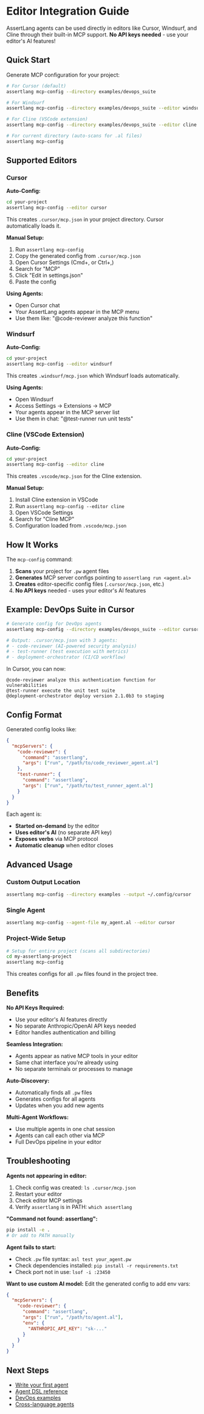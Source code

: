 # Editor Integration Guide

AssertLang agents can be used directly in editors like Cursor, Windsurf, and Cline through their built-in MCP support. **No API keys needed** - use your editor's AI features!

## Quick Start

Generate MCP configuration for your project:

```bash
# For Cursor (default)
assertlang mcp-config --directory examples/devops_suite

# For Windsurf
assertlang mcp-config --directory examples/devops_suite --editor windsurf

# For Cline (VSCode extension)
assertlang mcp-config --directory examples/devops_suite --editor cline

# For current directory (auto-scans for .al files)
assertlang mcp-config
```

## Supported Editors

### Cursor

**Auto-Config:**
```bash
cd your-project
assertlang mcp-config --editor cursor
```

This creates `.cursor/mcp.json` in your project directory. Cursor automatically loads it.

**Manual Setup:**
1. Run `assertlang mcp-config`
2. Copy the generated config from `.cursor/mcp.json`
3. Open Cursor Settings (Cmd+, or Ctrl+,)
4. Search for "MCP"
5. Click "Edit in settings.json"
6. Paste the config

**Using Agents:**
- Open Cursor chat
- Your AssertLang agents appear in the MCP menu
- Use them like: "@code-reviewer analyze this function"

### Windsurf

**Auto-Config:**
```bash
cd your-project
assertlang mcp-config --editor windsurf
```

This creates `.windsurf/mcp.json` which Windsurf loads automatically.

**Using Agents:**
- Open Windsurf
- Access Settings → Extensions → MCP
- Your agents appear in the MCP server list
- Use them in chat: "@test-runner run unit tests"

### Cline (VSCode Extension)

**Auto-Config:**
```bash
cd your-project
assertlang mcp-config --editor cline
```

This creates `.vscode/mcp.json` for the Cline extension.

**Manual Setup:**
1. Install Cline extension in VSCode
2. Run `assertlang mcp-config --editor cline`
3. Open VSCode Settings
4. Search for "Cline MCP"
5. Configuration loaded from `.vscode/mcp.json`

## How It Works

The `mcp-config` command:

1. **Scans** your project for `.pw` agent files
2. **Generates** MCP server configs pointing to `assertlang run <agent.al>`
3. **Creates** editor-specific config files (`.cursor/mcp.json`, etc.)
4. **No API keys** needed - uses your editor's AI features

## Example: DevOps Suite in Cursor

```bash
# Generate config for DevOps agents
assertlang mcp-config --directory examples/devops_suite --editor cursor

# Output: .cursor/mcp.json with 3 agents:
# - code-reviewer (AI-powered security analysis)
# - test-runner (test execution with metrics)
# - deployment-orchestrator (CI/CD workflow)
```

In Cursor, you can now:
```
@code-reviewer analyze this authentication function for vulnerabilities
@test-runner execute the unit test suite
@deployment-orchestrator deploy version 2.1.0b3 to staging
```

## Config Format

Generated config looks like:

```json
{
  "mcpServers": {
    "code-reviewer": {
      "command": "assertlang",
      "args": ["run", "/path/to/code_reviewer_agent.al"]
    },
    "test-runner": {
      "command": "assertlang",
      "args": ["run", "/path/to/test_runner_agent.al"]
    }
  }
}
```

Each agent is:
- **Started on-demand** by the editor
- **Uses editor's AI** (no separate API key)
- **Exposes verbs** via MCP protocol
- **Automatic cleanup** when editor closes

## Advanced Usage

### Custom Output Location

```bash
assertlang mcp-config --directory examples --output ~/.config/cursor
```

### Single Agent

```bash
assertlang mcp-config --agent-file my_agent.al --editor cursor
```

### Project-Wide Setup

```bash
# Setup for entire project (scans all subdirectories)
cd my-assertlang-project
assertlang mcp-config
```

This creates configs for all `.pw` files found in the project tree.

## Benefits

**No API Keys Required:**
- Use your editor's AI features directly
- No separate Anthropic/OpenAI API keys needed
- Editor handles authentication and billing

**Seamless Integration:**
- Agents appear as native MCP tools in your editor
- Same chat interface you're already using
- No separate terminals or processes to manage

**Auto-Discovery:**
- Automatically finds all `.pw` files
- Generates configs for all agents
- Updates when you add new agents

**Multi-Agent Workflows:**
- Use multiple agents in one chat session
- Agents can call each other via MCP
- Full DevOps pipeline in your editor

## Troubleshooting

**Agents not appearing in editor:**
1. Check config was created: `ls .cursor/mcp.json`
2. Restart your editor
3. Check editor MCP settings
4. Verify `assertlang` is in PATH: `which assertlang`

**"Command not found: assertlang":**
```bash
pip install -e .
# Or add to PATH manually
```

**Agent fails to start:**
- Check `.pw` file syntax: `asl test your_agent.pw`
- Check dependencies installed: `pip install -r requirements.txt`
- Check port not in use: `lsof -i :23450`

**Want to use custom AI model:**
Edit the generated config to add env vars:
```json
{
  "mcpServers": {
    "code-reviewer": {
      "command": "assertlang",
      "args": ["run", "/path/to/agent.al"],
      "env": {
        "ANTHROPIC_API_KEY": "sk-..."
      }
    }
  }
}
```

## Next Steps

- [Write your first agent](quickstart.md)
- [Agent DSL reference](dsl-reference.md)
- [DevOps examples](../examples/devops_suite/README.md)
- [Cross-language agents](../examples/cross_language/README.md)